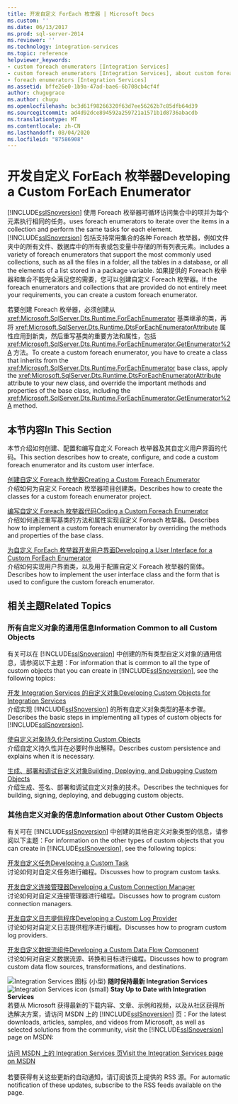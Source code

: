 ```yaml
---
title: 开发自定义 ForEach 枚举器 | Microsoft Docs
ms.custom: ''
ms.date: 06/13/2017
ms.prod: sql-server-2014
ms.reviewer: ''
ms.technology: integration-services
ms.topic: reference
helpviewer_keywords:
- custom foreach enumerators [Integration Services]
- custom foreach enumerators [Integration Services], about custom foreach enumerators
- foreach enumerators [Integration Services]
ms.assetid: bffe26e0-1b9a-47ad-bae6-6b708cb4cf4f
author: chugugrace
ms.author: chugu
ms.openlocfilehash: bc3d61f98266320f63d7ee56262b7c85dfb64d39
ms.sourcegitcommit: ad4d92dce894592a259721a1571b1d8736abacdb
ms.translationtype: MT
ms.contentlocale: zh-CN
ms.lasthandoff: 08/04/2020
ms.locfileid: "87586908"
---
```

# <a name="developing-a-custom-foreach-enumerator"></a><span data-ttu-id="121d5-102">开发自定义 ForEach 枚举器</span><span class="sxs-lookup"><span data-stu-id="121d5-102">Developing a Custom ForEach Enumerator</span></span>
  [!INCLUDE[ssISnoversion](../../../includes/ssisnoversion-md.md)] <span data-ttu-id="121d5-103">使用 Foreach 枚举器可循环访问集合中的项并为每个元素执行相同的任务。</span><span class="sxs-lookup"><span data-stu-id="121d5-103">uses foreach enumerators to iterate over the items in a collection and perform the same tasks for each element.</span></span> [!INCLUDE[ssISnoversion](../../../includes/ssisnoversion-md.md)] <span data-ttu-id="121d5-104">包括支持常用集合的各种 Foreach 枚举器，例如文件夹中的所有文件、数据库中的所有表或包变量中存储的所有列表元素。</span><span class="sxs-lookup"><span data-stu-id="121d5-104">includes a variety of foreach enumerators that support the most commonly used collections, such as all the files in a folder, all the tables in a database, or all the elements of a list stored in a package variable.</span></span> <span data-ttu-id="121d5-105">如果提供的 Foreach 枚举器和集合不能完全满足您的需要，您可以创建自定义 Foreach 枚举器。</span><span class="sxs-lookup"><span data-stu-id="121d5-105">If the foreach enumerators and collections that are provided do not entirely meet your requirements, you can create a custom foreach enumerator.</span></span>  
  
 <span data-ttu-id="121d5-106">若要创建 Foreach 枚举器，必须创建从 <xref:Microsoft.SqlServer.Dts.Runtime.ForEachEnumerator> 基类继承的类，再将 <xref:Microsoft.SqlServer.Dts.Runtime.DtsForEachEnumeratorAttribute> 属性应用到新类，然后重写基类的重要方法和属性，包括 <xref:Microsoft.SqlServer.Dts.Runtime.ForEachEnumerator.GetEnumerator%2A> 方法。</span><span class="sxs-lookup"><span data-stu-id="121d5-106">To create a custom foreach enumerator, you have to create a class that inherits from the <xref:Microsoft.SqlServer.Dts.Runtime.ForEachEnumerator> base class, apply the <xref:Microsoft.SqlServer.Dts.Runtime.DtsForEachEnumeratorAttribute> attribute to your new class, and override the important methods and properties of the base class, including the <xref:Microsoft.SqlServer.Dts.Runtime.ForEachEnumerator.GetEnumerator%2A> method.</span></span>  
  
## <a name="in-this-section"></a><span data-ttu-id="121d5-107">本节内容</span><span class="sxs-lookup"><span data-stu-id="121d5-107">In This Section</span></span>  
 <span data-ttu-id="121d5-108">本节介绍如何创建、配置和编写自定义 Foreach 枚举器及其自定义用户界面的代码。</span><span class="sxs-lookup"><span data-stu-id="121d5-108">This section describes how to create, configure, and code a custom foreach enumerator and its custom user interface.</span></span>  
  
 [<span data-ttu-id="121d5-109">创建自定义 Foreach 枚举器</span><span class="sxs-lookup"><span data-stu-id="121d5-109">Creating a Custom Foreach Enumerator</span></span>](creating-a-custom-foreach-enumerator.md)  
 <span data-ttu-id="121d5-110">介绍如何为自定义 Foreach 枚举器项目创建类。</span><span class="sxs-lookup"><span data-stu-id="121d5-110">Describes how to create the classes for a custom foreach enumerator project.</span></span>  
  
 [<span data-ttu-id="121d5-111">编写自定义 Foreach 枚举器代码</span><span class="sxs-lookup"><span data-stu-id="121d5-111">Coding a Custom Foreach Enumerator</span></span>](coding-a-custom-foreach-enumerator.md)  
 <span data-ttu-id="121d5-112">介绍如何通过重写基类的方法和属性实现自定义 Foreach 枚举器。</span><span class="sxs-lookup"><span data-stu-id="121d5-112">Describes how to implement a custom foreach enumerator by overriding the methods and properties of the base class.</span></span>  
  
 [<span data-ttu-id="121d5-113">为自定义 ForEach 枚举器开发用户界面</span><span class="sxs-lookup"><span data-stu-id="121d5-113">Developing a User Interface for a Custom ForEach Enumerator</span></span>](developing-a-user-interface-for-a-custom-foreach-enumerator.md)  
 <span data-ttu-id="121d5-114">介绍如何实现用户界面类，以及用于配置自定义 Foreach 枚举器的窗体。</span><span class="sxs-lookup"><span data-stu-id="121d5-114">Describes how to implement the user interface class and the form that is used to configure the custom foreach enumerator.</span></span>  
  
## <a name="related-topics"></a><span data-ttu-id="121d5-115">相关主题</span><span class="sxs-lookup"><span data-stu-id="121d5-115">Related Topics</span></span>  
  
### <a name="information-common-to-all-custom-objects"></a><span data-ttu-id="121d5-116">所有自定义对象的通用信息</span><span class="sxs-lookup"><span data-stu-id="121d5-116">Information Common to all Custom Objects</span></span>  
 <span data-ttu-id="121d5-117">有关可以在 [!INCLUDE[ssISnoversion](../../../includes/ssisnoversion-md.md)] 中创建的所有类型自定义对象的通用信息，请参阅以下主题：</span><span class="sxs-lookup"><span data-stu-id="121d5-117">For information that is common to all the type of custom objects that you can create in [!INCLUDE[ssISnoversion](../../../includes/ssisnoversion-md.md)], see the following topics:</span></span>  
  
 [<span data-ttu-id="121d5-118">开发 Integration Services 的自定义对象</span><span class="sxs-lookup"><span data-stu-id="121d5-118">Developing Custom Objects for Integration Services</span></span>](../developing-custom-objects-for-integration-services.md)  
 <span data-ttu-id="121d5-119">介绍实现 [!INCLUDE[ssISnoversion](../../../includes/ssisnoversion-md.md)] 的所有自定义对象类型的基本步骤。</span><span class="sxs-lookup"><span data-stu-id="121d5-119">Describes the basic steps in implementing all types of custom objects for [!INCLUDE[ssISnoversion](../../../includes/ssisnoversion-md.md)].</span></span>  
  
 [<span data-ttu-id="121d5-120">使自定义对象持久化</span><span class="sxs-lookup"><span data-stu-id="121d5-120">Persisting Custom Objects</span></span>](../persisting-custom-objects.md)  
 <span data-ttu-id="121d5-121">介绍自定义持久性并在必要时作出解释。</span><span class="sxs-lookup"><span data-stu-id="121d5-121">Describes custom persistence and explains when it is necessary.</span></span>  
  
 [<span data-ttu-id="121d5-122">生成、部署和调试自定义对象</span><span class="sxs-lookup"><span data-stu-id="121d5-122">Building, Deploying, and Debugging Custom Objects</span></span>](../building-deploying-and-debugging-custom-objects.md)  
 <span data-ttu-id="121d5-123">介绍生成、签名、部署和调试自定义对象的技术。</span><span class="sxs-lookup"><span data-stu-id="121d5-123">Describes the techniques for building, signing, deploying, and debugging custom objects.</span></span>  
  
### <a name="information-about-other-custom-objects"></a><span data-ttu-id="121d5-124">其他自定义对象的信息</span><span class="sxs-lookup"><span data-stu-id="121d5-124">Information about Other Custom Objects</span></span>  
 <span data-ttu-id="121d5-125">有关可在 [!INCLUDE[ssISnoversion](../../../includes/ssisnoversion-md.md)] 中创建的其他自定义对象类型的信息，请参阅以下主题：</span><span class="sxs-lookup"><span data-stu-id="121d5-125">For information on the other types of custom objects that you can create in [!INCLUDE[ssISnoversion](../../../includes/ssisnoversion-md.md)], see the following topics:</span></span>  
  
 [<span data-ttu-id="121d5-126">开发自定义任务</span><span class="sxs-lookup"><span data-stu-id="121d5-126">Developing a Custom Task</span></span>](../task/developing-a-custom-task.md)  
 <span data-ttu-id="121d5-127">讨论如何对自定义任务进行编程。</span><span class="sxs-lookup"><span data-stu-id="121d5-127">Discusses how to program custom tasks.</span></span>  
  
 [<span data-ttu-id="121d5-128">开发自定义连接管理器</span><span class="sxs-lookup"><span data-stu-id="121d5-128">Developing a Custom Connection Manager</span></span>](../connection-manager/developing-a-custom-connection-manager.md)  
 <span data-ttu-id="121d5-129">讨论如何对自定义连接管理器进行编程。</span><span class="sxs-lookup"><span data-stu-id="121d5-129">Discusses how to program custom connection managers.</span></span>  
  
 [<span data-ttu-id="121d5-130">开发自定义日志提供程序</span><span class="sxs-lookup"><span data-stu-id="121d5-130">Developing a Custom Log Provider</span></span>](../log-provider/developing-a-custom-log-provider.md)  
 <span data-ttu-id="121d5-131">讨论如何对自定义日志提供程序进行编程。</span><span class="sxs-lookup"><span data-stu-id="121d5-131">Discusses how to program custom log providers.</span></span>  
  
 [<span data-ttu-id="121d5-132">开发自定义数据流组件</span><span class="sxs-lookup"><span data-stu-id="121d5-132">Developing a Custom Data Flow Component</span></span>](../data-flow/developing-a-custom-data-flow-component.md)  
 <span data-ttu-id="121d5-133">讨论如何对自定义数据流源、转换和目标进行编程。</span><span class="sxs-lookup"><span data-stu-id="121d5-133">Discusses how to program custom data flow sources, transformations, and destinations.</span></span>  
  
<span data-ttu-id="121d5-134">![Integration Services 图标 (小型) ](../../media/dts-16.gif "集成服务图标（小）")  **随时保持最新 Integration Services**</span><span class="sxs-lookup"><span data-stu-id="121d5-134">![Integration Services icon (small)](../../media/dts-16.gif "Integration Services icon (small)")  **Stay Up to Date with Integration Services**</span></span><br /> <span data-ttu-id="121d5-135">若要从 Microsoft 获得最新的下载内容、文章、示例和视频，以及从社区获得所选解决方案，请访问 MSDN 上的 [!INCLUDE[ssISnoversion](../../../includes/ssisnoversion-md.md)] 页：</span><span class="sxs-lookup"><span data-stu-id="121d5-135">For the latest downloads, articles, samples, and videos from Microsoft, as well as selected solutions from the community, visit the [!INCLUDE[ssISnoversion](../../../includes/ssisnoversion-md.md)] page on MSDN:</span></span><br /><br /> [<span data-ttu-id="121d5-136">访问 MSDN 上的 Integration Services 页</span><span class="sxs-lookup"><span data-stu-id="121d5-136">Visit the Integration Services page on MSDN</span></span>](https://go.microsoft.com/fwlink/?LinkId=136655)<br /><br /> <span data-ttu-id="121d5-137">若要获得有关这些更新的自动通知，请订阅该页上提供的 RSS 源。</span><span class="sxs-lookup"><span data-stu-id="121d5-137">For automatic notification of these updates, subscribe to the RSS feeds available on the page.</span></span>  
  
  
